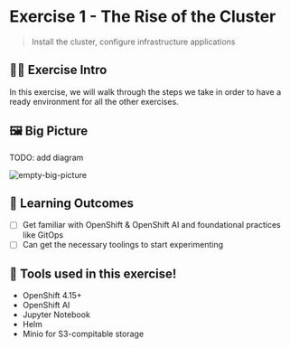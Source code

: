 # Exercise 1 - The Rise of the Cluster
> Install the cluster, configure infrastructure applications 

## 👨‍🍳 Exercise Intro

In this exercise, we will walk through the steps we take in order to have a ready environment for all the other exercises. 

## 🖼️ Big Picture

TODO: add diagram

![empty-big-picture](images/big-picture-empty.jpg)

## 🔮 Learning Outcomes

- [ ] Get familiar with OpenShift & OpenShift AI and foundational practices like GitOps
- [ ] Can get the necessary toolings to start experimenting

## 🔨 Tools used in this exercise!
* OpenShift 4.15+
* OpenShift AI
* Jupyter Notebook
* Helm
* Minio for S3-compitable storage